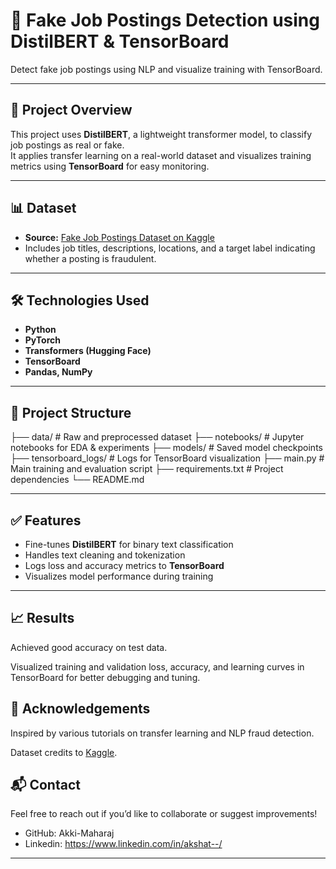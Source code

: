 # 📄 Fake Job Postings Detection using DistilBERT & TensorBoard

Detect fake job postings using NLP and visualize training with TensorBoard.

---

## 🚀 Project Overview

This project uses **DistilBERT**, a lightweight transformer model, to classify job postings as real or fake.  
It applies transfer learning on a real-world dataset and visualizes training metrics using **TensorBoard** for easy monitoring.

---

## 📊 Dataset

- **Source:** [Fake Job Postings Dataset on Kaggle](https://www.kaggle.com/datasets/shivamb/real-or-fake-fake-jobposting-prediction)  
- Includes job titles, descriptions, locations, and a target label indicating whether a posting is fraudulent.

---

## 🛠️ Technologies Used

- **Python**
- **PyTorch**
- **Transformers (Hugging Face)**
- **TensorBoard**
- **Pandas, NumPy**

---

## 📌 Project Structure
├── data/ # Raw and preprocessed dataset
├── notebooks/ # Jupyter notebooks for EDA & experiments
├── models/ # Saved model checkpoints
├── tensorboard_logs/ # Logs for TensorBoard visualization
├── main.py # Main training and evaluation script
├── requirements.txt # Project dependencies
└── README.md


---

## ✅ Features

- Fine-tunes **DistilBERT** for binary text classification
- Handles text cleaning and tokenization
- Logs loss and accuracy metrics to **TensorBoard**
- Visualizes model performance during training

---

## 📈 Results
Achieved good accuracy on test data.

Visualized training and validation loss, accuracy, and learning curves in TensorBoard for better debugging and tuning.

## 🙌 Acknowledgements
Inspired by various tutorials on transfer learning and NLP fraud detection.

Dataset credits to [Kaggle](https://www.kaggle.com/datasets/shivamb/real-or-fake-fake-jobposting-prediction).

## 📬 Contact
Feel free to reach out if you’d like to collaborate or suggest improvements!
- GitHub: Akki-Maharaj
- Linkedin: https://www.linkedin.com/in/akshat--/
---
